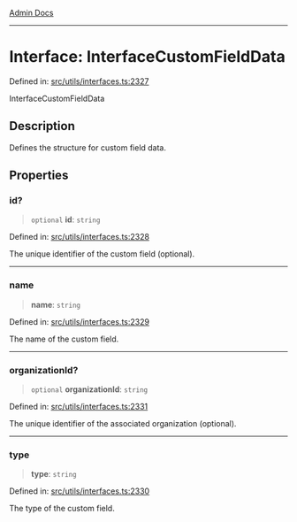 [Admin Docs](/)

***

# Interface: InterfaceCustomFieldData

Defined in: [src/utils/interfaces.ts:2327](https://github.com/PalisadoesFoundation/talawa-admin/blob/main/src/utils/interfaces.ts#L2327)

InterfaceCustomFieldData

## Description

Defines the structure for custom field data.

## Properties

### id?

> `optional` **id**: `string`

Defined in: [src/utils/interfaces.ts:2328](https://github.com/PalisadoesFoundation/talawa-admin/blob/main/src/utils/interfaces.ts#L2328)

The unique identifier of the custom field (optional).

***

### name

> **name**: `string`

Defined in: [src/utils/interfaces.ts:2329](https://github.com/PalisadoesFoundation/talawa-admin/blob/main/src/utils/interfaces.ts#L2329)

The name of the custom field.

***

### organizationId?

> `optional` **organizationId**: `string`

Defined in: [src/utils/interfaces.ts:2331](https://github.com/PalisadoesFoundation/talawa-admin/blob/main/src/utils/interfaces.ts#L2331)

The unique identifier of the associated organization (optional).

***

### type

> **type**: `string`

Defined in: [src/utils/interfaces.ts:2330](https://github.com/PalisadoesFoundation/talawa-admin/blob/main/src/utils/interfaces.ts#L2330)

The type of the custom field.
